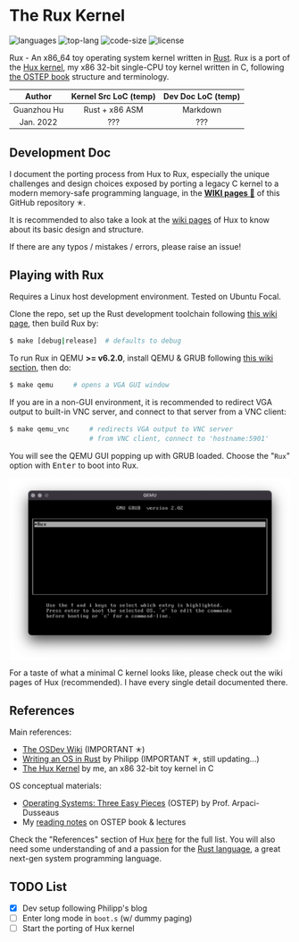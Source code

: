 # The Rux Kernel

![languages](https://img.shields.io/github/languages/count/josehu07/rux-kernel?color=green)
![top-lang](https://img.shields.io/github/languages/top/josehu07/rux-kernel?color=orange)
![code-size](https://img.shields.io/github/languages/code-size/josehu07/rux-kernel?color=lightgrey)
![license](https://img.shields.io/github/license/josehu07/rux-kernel)

Rux - An x86_64 toy operating system kernel written in [Rust](https://www.rust-lang.org/). Rux is a port of the [Hux kernel](https://github.com/josehu07/hux-kernel), my x86 32-bit single-CPU toy kernel written in C, following [the OSTEP book](http://pages.cs.wisc.edu/~remzi/OSTEP/) structure and terminology.

|   Author    | Kernel Src LoC (temp)  | Dev Doc LoC (temp) |
|   :---:     |         :---:          |       :---:        |
| Guanzhou Hu |     Rust + x86 ASM     |      Markdown      |
|  Jan. 2022  |          ???           |        ???         |


## Development Doc

I document the porting process from Hux to Rux, especially the unique challenges and design choices exposed by porting a legacy C kernel to a modern memory-safe programming language, in the [**WIKI pages 📝**](https://github.com/josehu07/rux-kernel/wiki) of this GitHub repository ✭.

It is recommended to also take a look at the [wiki pages](https://github.com/josehu07/hux-kernel/wiki) of Hux to know about its basic design and structure.

If there are any typos / mistakes / errors, please raise an issue!


## Playing with Rux

Requires a Linux host development environment. Tested on Ubuntu Focal.

Clone the repo, set up the Rust development toolchain following [this wiki page](https://github.com/josehu07/rux-kernel/wiki/02.-Rust-Development-Setup), then build Rux by:

```bash
$ make [debug|release]  # defaults to debug
```

<!-- Or, if you just want to try out Rux without a development toolchain, download both the [released](https://github.com/josehu07/rux-kernel/releases) kernel image `rux.iso` and the initial file system image `vsfs.img` (256MB) to the folder. -->

To run Rux in QEMU **>= v6.2.0**, install QEMU & GRUB following [this wiki section](https://github.com/josehu07/rux-kernel/wiki/02.-Rust-Development-Setup#qemu-emulator--grub-bootloader), then do:

```bash
$ make qemu     # opens a VGA GUI window
```

If you are in a non-GUI environment, it is recommended to redirect VGA output to built-in VNC server, and connect to that server from a VNC client:

```bash
$ make qemu_vnc     # redirects VGA output to VNC server
                    # from VNC client, connect to 'hostname:5901'
```

You will see the QEMU GUI popping up with GRUB loaded. Choose the "`Rux`" option with <kbd>Enter</kbd> to boot into Rux.

<!-- <p align=center> <img src="README-demo.gif" width=720px align=center /> </p> -->
<p align=center> <img src="README-demo.png" width=720px align=center /> </p>

For a taste of what a minimal C kernel looks like, please check out the wiki pages of Hux (recommended). I have every single detail documented there.


## References

Main references:

- [The OSDev Wiki](https://wiki.osdev.org/) (IMPORTANT ✭)
- [Writing an OS in Rust](https://os.phil-opp.com/) by Philipp (IMPORTANT ✭, still updating...)
- [The Hux Kernel](https://github.com/josehu07/hux-kernel) by me, an x86 32-bit toy kernel in C

OS conceptual materials:

- [Operating Systems: Three Easy Pieces](http://pages.cs.wisc.edu/~remzi/OSTEP/) (OSTEP) by Prof. Arpaci-Dusseaus
- My [reading notes](https://www.josehu.com/notes) on OSTEP book & lectures

Check the "References" section of Hux [here](https://github.com/josehu07/hux-kernel/wiki/01.-Prerequisite-Readings) for the full list. You will also need some understanding of and a passion for the [Rust language](https://www.rust-lang.org/), a great next-gen system programming language.


## TODO List

- [x] Dev setup following Philipp's blog
- [ ] Enter long mode in `boot.s` (w/ dummy paging)
- [ ] Start the porting of Hux kernel
